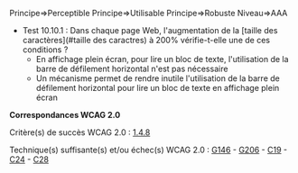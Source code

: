 Principe=>Perceptible
Principe=>Utilisable
Principe=>Robuste
Niveau=>AAA

*   Test 10.10.1 : Dans chaque page Web, l'augmentation de la [taille des caractères](#taille des caractres) à 200% vérifie-t-elle une de ces conditions ?
    *   En affichage plein écran, pour lire un bloc de texte, l'utilisation de la barre de défilement horizontal n'est pas nécessaire
    *   Un mécanisme permet de rendre inutile l'utilisation de la barre de défilement horizontal pour lire un bloc de texte en affichage plein écran

**Correspondances WCAG 2.0**

Critère(s) de succès WCAG 2.0 : [1.4.8](http://www.w3.org/Translations/WCAG20-fr/#visual-audio-contrast-visual-presentation)

Technique(s) suffisante(s) et/ou échec(s) WCAG 2.0 : [G146](http://www.w3.org/TR/WCAG-TECHS/G146.html) - [G206](http://www.w3.org/TR/WCAG20-TECHS/G206.html) - [C19](http://www.w3.org/TR/WCAG-TECHS/C19.html) - [C24](http://www.w3.org/TR/WCAG-TECHS/C24.html) - [C28](http://www.w3.org/TR/WCAG-TECHS/C28.html)
